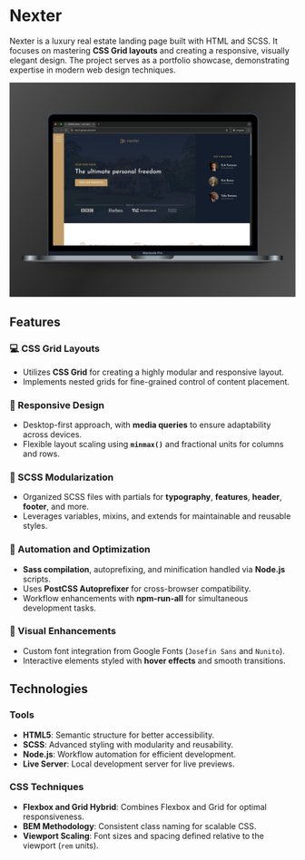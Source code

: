 # Nexter

Nexter is a luxury real estate landing page built with HTML and SCSS. It focuses on mastering **CSS Grid layouts** and creating a responsive, visually elegant design. The project serves as a portfolio showcase, demonstrating expertise in modern web design techniques.

![Nexter Mockup](nexter-mockup.png)

## Features

### 💻 CSS Grid Layouts
- Utilizes **CSS Grid** for creating a highly modular and responsive layout.
- Implements nested grids for fine-grained control of content placement.

### 📱 Responsive Design
- Desktop-first approach, with **media queries** to ensure adaptability across devices.
- Flexible layout scaling using **`minmax()`** and fractional units for columns and rows.

### 🎨 SCSS Modularization
- Organized SCSS files with partials for **typography**, **features**, **header**, **footer**, and more.
- Leverages variables, mixins, and extends for maintainable and reusable styles.

### 🔧 Automation and Optimization
- **Sass compilation**, autoprefixing, and minification handled via **Node.js** scripts.
- Uses **PostCSS Autoprefixer** for cross-browser compatibility.
- Workflow enhancements with **npm-run-all** for simultaneous development tasks.

### 🌟 Visual Enhancements
- Custom font integration from Google Fonts (`Josefin Sans` and `Nunito`).
- Interactive elements styled with **hover effects** and smooth transitions.

## Technologies

### Tools
- **HTML5**: Semantic structure for better accessibility.
- **SCSS**: Advanced styling with modularity and reusability.
- **Node.js**: Workflow automation for efficient development.
- **Live Server**: Local development server for live previews.

### CSS Techniques
- **Flexbox and Grid Hybrid**: Combines Flexbox and Grid for optimal responsiveness.
- **BEM Methodology**: Consistent class naming for scalable CSS.
- **Viewport Scaling**: Font sizes and spacing defined relative to the viewport (`rem` units).

